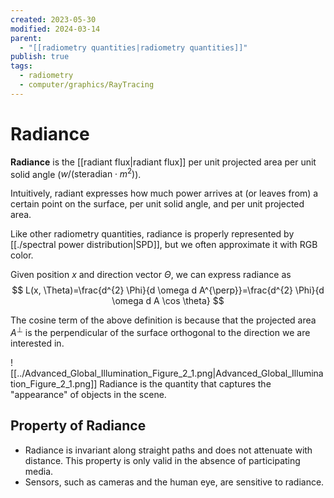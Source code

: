 ```yaml
---
created: 2023-05-30
modified: 2024-03-14
parent:
  - "[[radiometry quantities|radiometry quantities]]"
publish: true
tags:
  - radiometry
  - computer/graphics/RayTracing
---
```


# Radiance

**Radiance** is the [[radiant flux|radiant flux]] per unit projected area per unit solid angle ($w / (\text{steradian} \cdot m^2)$).

Intuitively, radiant expresses how much power arrives at (or leaves from) a certain point on the surface, per unit solid angle, and per unit projected area.

Like other radiometry quantities, radiance is properly represented by [[./spectral power distribution|SPD]], but we often approximate it with RGB color.

Given position $x$ and direction vector $\Theta$, we can express radiance as 
$$
L(x, \Theta)=\frac{d^{2} \Phi}{d \omega d A^{\perp}}=\frac{d^{2} \Phi}{d \omega d A \cos \theta}
$$

The cosine term of the above definition is because that the projected area $A^\perp$ is the perpendicular of the surface orthogonal to the direction we are interested in.

![[../Advanced_Global_Illumination_Figure_2_1.png|Advanced_Global_Illumination_Figure_2_1.png]]
Radiance is the quantity that captures the "appearance" of objects in the scene.

## Property of Radiance
- Radiance is invariant along straight paths and does not attenuate with distance. This property is only valid in the absence of participating media.
- Sensors, such as cameras and the human eye, are sensitive to radiance.
